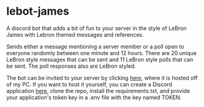 # lebot-james
A discord bot that adds a bit of fun to your server in the style of LeBron James with Lebron themed messages and references.

Sends either a message mentioning a server member or a poll open to everyone randomly between one minute and 12 hours.
There are 20 unique LeBron style messages that can be sent and 11 LeBron style polls that can be sent. The poll responses also are LeBron styled.

The bot can be invited to your server by clicking [here](https://discord.com/oauth2/authorize?client_id=1362649377176551464), where it is hosted off of my PC.
If you want to host it yourself, you can create a Discord application [here](https://discord.com/developers/applications/), clone the repo, install the requirements.txt, and provide your application's token key in a .env file with the key named TOKEN.
